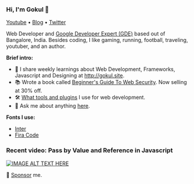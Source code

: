 ### Hi, I'm Gokul 👋

[Youtube](https://bit.ly/SubscribeToGokul) • [Blog](https://gokul.site) • [Twitter](https://twitter.com/gokul_i)

Web Developer and [Google Developer Expert (GDE)](https://developers.google.com/community/experts/directory/profile/profile-gokulakrishnan_kalaikovan) based out of Bangalore, India. Besides coding, I like gaming, running, football, traveling, youtuber, and an author.

**Brief intro:**

- 📩 I share weekly learnings about Web Development, Frameworks, Javascript and Designing at http://gokul.site.
- 📚 Wrote a book called [Beginner's Guide To Web Security](https://gokul.site/book). Now selling at 30% off.
- 🛠 [What tools and plugins](http://gokul.site/uses) I use for web development.
- 💬 Ask me about anything [here](https://github.com/gokulkrishh/gokulkrishh/issues).

**Fonts I use:**

- [Inter](https://rsms.me/inter)
- [Fira Code](https://github.com/tonsky/FiraCode)

### **Recent video:** Pass by Value and Reference in Javascript

[![IMAGE ALT TEXT HERE](https://img.youtube.com/vi/zTl-pXoMmx0/0.jpg)](https://www.youtube.com/watch?v=zTl-pXoMmx0)

🔗 [Sponsor](https://www.paypal.me/gokulkrishh) me.
